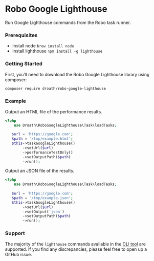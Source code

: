 # Robo Google Lighthouse

Run Google Lighthouse commands from the Robo task runner.

### Prerequisites
- Install node `brew install node`
- Install lighthouse `npm install -g lighthouse`

### Getting Started

First, you'll need to download the Robo Google Lighthouse library using composer:

```bash
composer require droath/robo-google-lighthouse
```

### Example

Output an HTML file of the performance results. 

```php
<?php 
	use Droath\RoboGoogleLighthouse\Task\loadTasks;
   	
   $url = 'https://google.com';
   $path = '/tmp/example.html';
   $this->taskGoogleLighthouse()
        ->setUrl($url)
        ->performanceTestOnly()
        ->setOutputPath($path)
        ->run();
```

Output an JSON file of the results. 

```php
<?php 
	use Droath\RoboGoogleLighthouse\Task\loadTasks;
   	
   $url = 'https://google.com';
   $path = '/tmp/example.json';
   $this->taskGoogleLighthouse()
        ->setUrl($url)
        ->setOutput('json')
        ->setOutputPath($path)
        ->run();
```

### Support

The majority of the `lighthouse` commands available in the [CLI tool](https://github.com/GoogleChrome/lighthouse#using-programmatically) are supported.
If you find any discrepancies, please feel free to open up a GitHub issue.
